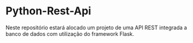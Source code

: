 # Python-Rest-Api
Neste repositório estará alocado um projeto de uma API REST integrada a banco de dados com utilização do framework Flask.
